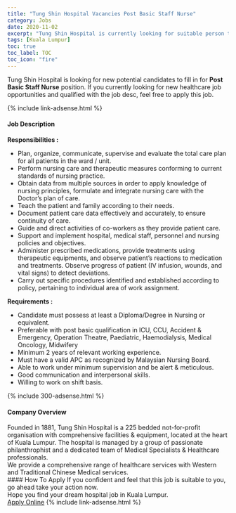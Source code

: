 ```yaml
---
title: "Tung Shin Hospital Vacancies Post Basic Staff Nurse" 
category: Jobs 
date: 2020-11-02 
excerpt: "Tung Shin Hospital is currently looking for suitable person to fill in the Post Basic Staff Nurse which positioned at Kuala Lumpur" 
tags: [Kuala Lumpur] 
toc: true 
toc_label: TOC 
toc_icon: "fire" 
--- 
```


<p>Tung Shin Hospital is looking for new potential candidates to fill in for <b>Post Basic Staff Nurse</b> position. If you currently looking for new healthcare job opportunities and qualified with the job desc, feel free to apply this job.
</p>{% include link-adsense.html %} 
<div><div><h4>Job Description</h4></div><div><div><span><div><div><strong>Responsibilities :</strong></div><ul><li>Plan, organize, communicate, supervise and evaluate the total care plan for all patients in the ward / unit.</li><li>Perform nursing care and therapeutic measures conforming to current standards of nursing practice.</li><li>Obtain data from multiple sources in order to apply knowledge of nursing principles, formulate and integrate nursing care with the Doctor&#8217;s plan of care.</li><li>Teach the patient and family according to their needs.</li><li>Document patient care data effectively and accurately, to ensure continuity of care.</li><li>Guide and direct activities of co-workers as they provide patient care.</li><li>Support and implement hospital, medical staff, personnel and nursing policies and objectives.</li><li>Administer prescribed medications, provide treatments using therapeutic equipments, and observe patient&#8217;s reactions to medication and treatments. Observe progress of patient (IV infusion, wounds, and vital signs) to detect deviations.&#160;</li><li>Carry out specific procedures identified and established according to policy, pertaining to individual area of work assignment.</li></ul><div><strong>Requirements :</strong></div><div><ul><li>Candidate must possess at least a Diploma/Degree in Nursing or equivalent.</li><li>Preferable with post basic qualification in ICU, CCU, Accident &amp; Emergency, Operation Theatre, Paediatric, Haemodialysis, Medical Oncology, Midwifery</li><li>Minimum 2 years of relevant working experience.&#160;</li><li>Must have a valid APC as recognized by Malaysian Nursing Board.</li><li>Able to work under minimum supervision and be alert &amp; meticulous.</li><li>Good communication and interpersonal skills.</li><li>Willing to work on shift basis.</li></ul></div></div></span></div></div></div> 
{% include 300-adsense.html %} 
<div><div><h4>Company Overview</h4></div><div><div><span><div><div>Founded in 1881, Tung Shin Hospital is a 225 bedded not-for-profit organisation with comprehensive facilities &amp; equipment, located at the heart of Kuala Lumpur. The hospital is managed by a group of passionate philanthrophist and a dedicated team of Medical Specialists &amp; Healthcare professionals.</div>
<div>We provide a comprehensive range of healthcare services with Western and Traditional Chinese Medical services.</div></div></span></div></div></div> 
#### How To Apply 
If you confident and feel that this job is suitable to you, go ahead take your action now. <br/> 
Hope you find your dream hospital job in Kuala Lumpur. <br/> 
<a href="https://www.jobstreet.com.my/en/job/post-basic-staff-nurse-4416088?jobId=jobstreet-my-job-4416088&sectionRank=27&token=0~c68877a6-bacb-4ee1-bebb-6821ed08c2c0&fr=SRP%20View%20In%20New%20Ta" class="btn btn--warning" target="_blank" rel="nofollow noopenner">Apply Online</a> 
{% include link-adsense.html %} 
